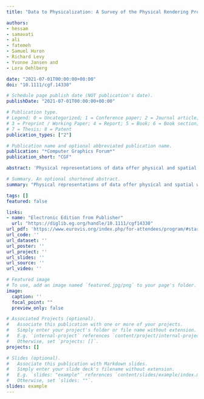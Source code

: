 ```yaml
---
title: "Data to Physicalization: A Survey of the Physical Rendering Process"

authors:
- hessam
- samavati
- ali
- fatemeh
- Samuel Huron
- Richard Levy
- Yvonne Jansen and
- Lora Oehlberg

date: "2021-07-01T00:00:00+00:00"
doi: "10.1111/cgf.14330"

# Schedule page publish date (NOT publication's date).
publishDate: "2021-07-01T00:00:00+00:00"

# Publication type.
# Legend: 0 = Uncategorized; 1 = Conference paper; 2 = Journal article;
# 3 = Preprint / Working Paper; 4 = Report; 5 = Book; 6 = Book section;
# 7 = Thesis; 8 = Patent
publication_types: ["2"]

# Publication name and optional abbreviated publication name.
publication: "*Computer Graphics Forum*"
publication_short: "CGF"

abstract: 'Physical representations of data offer physical and spatial ways of looking at, navigating, and interacting with data. While digital fabrication has facilitated the creation of objects with data-driven geometry, rendering data as a physically fabricated object is still a daunting leap for many physicalization designers. Rendering in the scope of this research refers to the back-and-forth process from digital design to digital fabrication and its specific challenges. We developed a corpus of example data physicalizations from research literature and physicalization practice. This survey then unpacks the "rendering" phase of the extended InfoVis pipeline in greater detail through these examples, with the aim of identifying ways that researchers, artists, and industry practitioners "render" physicalizations using digital design and fabrication tools.'

# Summary. An optional shortened abstract.
summary: "Physical representations of data offer physical and spatial ways of looking at, navigating, and interacting with data. While digital fabrication has facilitated the creation of..."

tags: []
featured: false

links:
- name: "Electronic Edition from Publisher"
  url: "https://diglib.eg.org/handle/10.1111/cgf14330"
url_pdf: 'https://www.eurovis.org/index.php/for-attendees/program/#star-2'
url_code: ''
url_dataset: ''
url_poster: ''
url_project: ''
url_slides: ''
url_source: ''
url_video: ''

# Featured image
# To use, add an image named `featured.jpg/png` to your page's folder. 
image:
  caption: ''
  focal_point: ""
  preview_only: false

# Associated Projects (optional).
#   Associate this publication with one or more of your projects.
#   Simply enter your project's folder or file name without extension.
#   E.g. `internal-project` references `content/project/internal-project/index.md`.
#   Otherwise, set `projects: []`.
projects: []

# Slides (optional).
#   Associate this publication with Markdown slides.
#   Simply enter your slide deck's filename without extension.
#   E.g. `slides: "example"` references `content/slides/example/index.md`.
#   Otherwise, set `slides: ""`.
slides: example
---
```

